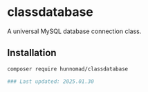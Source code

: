 # classdatabase

A universal MySQL database connection class.

## Installation

```sh
composer require hunnomad/classdatabase

### Last updated: 2025.01.30